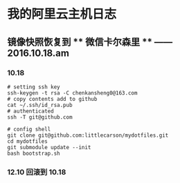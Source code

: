 # 我的阿里云主机日志


## 镜像快照恢复到 ** 微信卡尔森里 ** —— 2016.10.18.am

### 10.18 
```
# setting ssh key
ssh-keygen -t rsa -C chenkansheng0@163.com
# copy contents add to github
cat ~/.ssh/id_rsa.pub
# authenticated
ssh -T git@github.com

# config shell
git clone git@github.com:littlecarson/mydotfiles.git
cd mydotfiles
git submodule update --init
bash bootstrap.sh
```

### 12.10 回滚到 10.18

